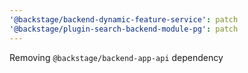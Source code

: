 ```yaml
---
'@backstage/backend-dynamic-feature-service': patch
'@backstage/plugin-search-backend-module-pg': patch
---
```


Removing `@backstage/backend-app-api` dependency
